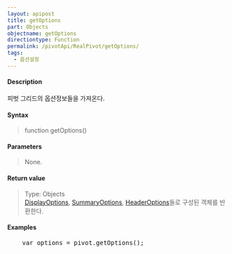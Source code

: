 ```yaml
---
layout: apipost
title: getOptions
part: Objects
objectname: getOptions
directiontype: Function
permalink: /pivotApi/RealPivot/getOptions/
tags:
  - 옵션설정
---
```



#### Description

 피벗 그리드의 옵션정보들을 가져온다.    

#### Syntax

> function getOptions() 

#### Parameters

> None.

#### Return value

> Type: Objects   
> [DisplayOptions](/pivotApi/types/DisplayOptions/), [SummaryOptions](/pivotApi/types/SummaryOptions/), [HeaderOptions](/pivotApi/types/HeaderOptions/)들로 구성된 객체를 반환한다.      

#### Examples 

<pre class="prettyprint">
    var options = pivot.getOptions();
</pre>

